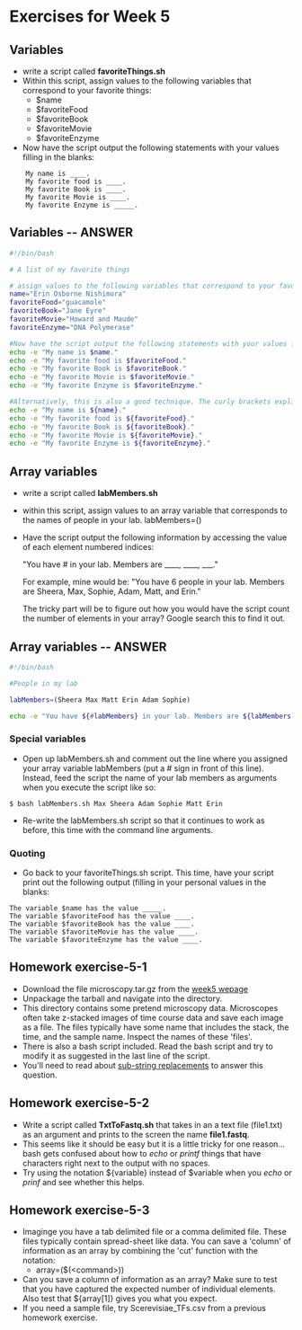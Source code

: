 # Exercises for Week 5


## Variables

+ write a script called **favoriteThings.sh**
+ Within this script, assign values to the following variables that correspond to your favorite things:
    + $name
    + $favoriteFood
    + $favoriteBook
    + $favoriteMovie
    + $favoriteEnzyme
+ Now have the script output the following statements with your values filling in the blanks:


```
    My name is ____.
    My favorite food is ____.
    My favorite Book is ____.
    My favorite Movie is ____.
    My favorite Enzyme is _____.
```


## Variables -- ANSWER

```bash
#!/bin/bash

# A list of my favorite things

# assign values to the following variables that correspond to your favorite things
name="Erin Osborne Nishimura"
favoriteFood="guacamole"
favoriteBook="Jane Eyre"
favoriteMovie="Howard and Maude"
favoriteEnzyme="DNA Polymerase"

#Now have the script output the following statements with your values filling in the blanks:
echo -e "My name is $name."
echo -e "My favorite food is $favoriteFood."
echo -e "My favorite Book is $favoriteBook."
echo -e "My favorite Movie is $favoriteMovie."
echo -e "My favorite Enzyme is $favoriteEnzyme."

#Alternatively, this is also a good technique. The curly brackets explicitly put your variable names in parentheses and avoid confusion with any of the surrounding text.
echo -e "My name is ${name}."
echo -e "My favorite food is ${favoriteFood}."
echo -e "My favorite Book is ${favoriteBook}."
echo -e "My favorite Movie is ${favoriteMovie}."
echo -e "My favorite Enzyme is ${favoriteEnzyme}."
```

## Array variables
+ write a script called **labMembers.sh**
+ within this script, assign values to an array variable that corresponds to the names of people in your lab. 
  labMembers=()
+ Have the script output the following information by accessing the value of each element numbered indices:

  "You have # in your lab. Members are ____, ____, ___."
  
  For example, mine would be: "You have 6 people in your lab. Members are Sheera, Max, Sophie, Adam, Matt, and Erin."
  
  The tricky part will be to figure out how you would have the script count the number of elements in your array? Google search this to find it out.
  
## Array variables -- ANSWER

```bash
#!/bin/bash

#People in my lab

labMembers=(Sheera Max Matt Erin Adam Sophie)

echo -e "You have ${#labMembers} in your lab. Members are ${labMembers[@]}."
```

### Special variables

+ Open up labMembers.sh and comment out the line where you assigned your array variable labMembers (put a # sign in front of this line). Instead, feed the script the name of your lab members as arguments when you execute the script like so:

```
$ bash labMembers.sh Max Sheera Adam Sophie Matt Erin
```
+ Re-write the labMembers.sh script so that it continues to work as before, this time with the command line arguments.

### Quoting

+ Go back to your favoriteThings.sh script. This time, have your script print out the following output (filling in your personal values in the blanks:

```
The variable $name has the value _____.
The variable $favoriteFood has the value ____.
The variable $favoriteBook has the value ____.
The variable $favoriteMovie has the value ____.
The variable $favoriteEnzyme has the value ____.
```

## Homework exercise-5-1

+ Download the file microscopy.tar.gz from the [week5 wepage](http://onish.web.unc.edu/week5)
+ Unpackage the tarball and navigate into the directory.
+ This directory contains some pretend microscopy data. Microscopes often take z-stacked images of time course data and save each image as a file. The files typically have some name that includes the stack, the time, and the sample name. Inspect the names of these 'files'.
+ There is also a bash script included. Read the bash script and try to modify it as suggested in the last line of the script.
+ You'll need to read about [sub-string replacements](https://github.com/erinosb/bash_notes/blob/master/01_intro_bash_variables.md#substring-replacement) to answer this question.

## Homework exercise-5-2
+ Write a script called **TxtToFastq.sh** that takes in an a text file (file1.txt) as an argument and prints to the screen the name **file1.fastq**.
+ This seems like it should be easy but it is a little tricky for one reason... bash gets confused about how to *echo* or *printf* things that have characters right next to the output with no spaces.
+ Try using the notation ${variable} instead of $variable when you *echo* or *prinf* and see whether this helps.

## Homework exercise-5-3
+ Imaginge you have a tab delimited file or a comma delimited file. These files typically contain spread-sheet like data. You can save a 'column' of information as an array by combining the 'cut' function with the notation:
    + array=($(\<command\>))
+ Can you save a column of information as an array? Make sure to test that you have captured the expected number of individual elements. Also test that ${array[1]} gives you what you expect. 
+ If you need a sample file, try Scerevisiae_TFs.csv from a previous homework exercise.



  



